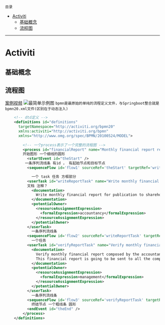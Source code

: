 `目录`
- [Activiti](#activiti)
    - [基础概念](#基础概念)
    - [流程图](#流程图)

*******************************
# Activiti

## 基础概念


## 流程图
[案例视频](http://www.jikexueyuan.com/course/1777_2.html?ss=1)
![最简单示例图](https://gitlab.com/Kuangcp/ImageRepo/raw/master/Tech/activiti/activiti-first.png)
`bpmn是最原始的单纯的流程定义文件，与Springboot整合就是bpmn20.xml文件(区别在于动态注入)`

```xml
	<!-- dtd定义 -->
    <definitions id="definitions"
      targetNamespace="http://activiti.org/bpmn20"
      xmlns:activiti="http://activiti.org/bpmn"
      xmlns="http://www.omg.org/spec/BPMN/20100524/MODEL">
	  
		<!-- 一个process表示了一个完整的流程图 -->
        <process id="financialReport" name="Monthly financial report reminder process">
		开始图形 一个细线的圆形
          <startEvent id="theStart" />
		 一条序列流线条 有id ， 有起始节点和目标节点
          <sequenceFlow id='flow1' sourceRef='theStart' targetRef='writeReportTask' />

			一个 task 任务 方框部分 
          <userTask id="writeReportTask" name="Write monthly financial report" >
		  文档 注释？
            <documentation>
              Write monthly financial report for publication to shareholders.
            </documentation>
            <potentialOwner>
              <resourceAssignmentExpression>
                <formalExpression>accountancy</formalExpression>
              </resourceAssignmentExpression>
            </potentialOwner>
          </userTask>
			一条序列流线条 
          <sequenceFlow id='flow2' sourceRef='writeReportTask' targetRef='verifyReportTask' />
			一个任务 
          <userTask id="verifyReportTask" name="Verify monthly financial report" >
            <documentation>
              Verify monthly financial report composed by the accountancy department.
              This financial report is going to be sent to all the company shareholders.
            </documentation>
            <potentialOwner>
              <resourceAssignmentExpression>
                <formalExpression>management</formalExpression>
              </resourceAssignmentExpression>
            </potentialOwner>
          </userTask>
			一条序列流线条
          <sequenceFlow id='flow3' sourceRef='verifyReportTask' targetRef='theEnd' />
		  	终结节点 一个粗线条 圆形
          <endEvent id="theEnd" />
        </process>
    </definitions>
```

